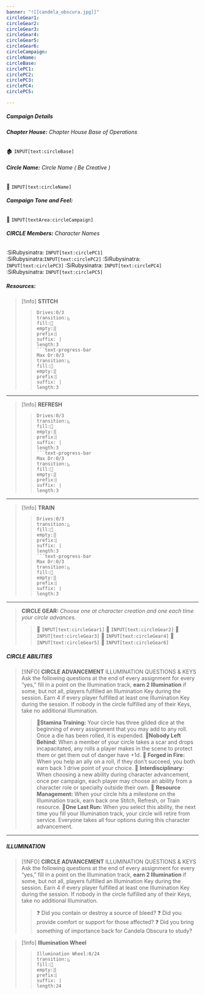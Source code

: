 ```yaml
---
banner: "![[candela_obscura.jpg]]"
circleGear1: 
circleGear2: 
circleGear3: 
circleGear4: 
circleGear5: 
circleGear6: 
circleCampaign: 
circleName: 
circleBase: 
circlePC1:
circlePC2:
circlePC3:
circlePC4:
circlePC5:

---
```

##### **Campaign Details**

###### **Chapter House:** *Chapter House Base of Operations*
🏚 `INPUT[text:circleBase]` 

###### **Circle Name:** *Circle Name ( Be Creative )*
💠 `INPUT[text:circleName]` 

###### **Campaign Tone and Feel:**
💠 `INPUT[textArea:circleCampaign]` 

###### **CIRCLE Members:** *Character Names*
:SiRubysinatra: `INPUT[text:circlePC1]` :SiRubysinatra:`INPUT[text:circlePC2]`  :SiRubysinatra: `INPUT[text:circlePC3]`  :SiRubysinatra: `INPUT[text:circlePC4]`  :SiRubysinatra: `INPUT[text:circlePC5]`  


 ##### **Resources:** 

>[!info] **STITCH**  
> 
>> ```text-progress-bar
>> Drives:0/3
>> transition:⣦
>> fill:📗
>> empty:⣿
>> prefix:⎸
>> suffix:⎹
>> length:3
>> ```text-progress-bar
>>Max Dr:0/3
>> transition:⣦
>> fill:📗
>> empty:⣿
>> prefix:⎸
>> suffix:⎹
>> length:3
>> ```

---------

>[!info] **REFRESH**  
> 
>> ```text-progress-bar
>> Drives:0/3
>> transition:⣦
>> fill:📗
>> empty:⣿
>> prefix:⎸
>> suffix:⎹
>> length:3
>> ```text-progress-bar
>>Max Dr:0/3
>> transition:⣦
>> fill:📗
>> empty:⣿
>> prefix:⎸
>> suffix:⎹
>> length:3
>> ```

---------

>[!info] **TRAIN**  
> 
>> ```text-progress-bar
>> Drives:0/3
>> transition:⣦
>> fill:📗
>> empty:⣿
>> prefix:⎸
>> suffix:⎹
>> length:3
>> ```text-progress-bar
>>Max Dr:0/3
>> transition:⣦
>> fill:📗
>> empty:⣿
>> prefix:⎸
>> suffix:⎹
>> length:3
>> ```

---------

> **CIRCLE GEAR:** *Choose one at character creation and one each time your circle advances.*
>> 🔷 `INPUT[text:circleGear1]` 🔷 `INPUT[text:circleGear2]` 🔷 `INPUT[text:circleGear3]` 
>> 🔷 `INPUT[text:circleGear4]` 🔷 `INPUT[text:circleGear5]` 🔷 `INPUT[text:circleGear6]` 


##### CIRCLE ABILITIES

>[!INFO] **CIRCLE ADVANCEMENT**
> ILLUMINATION QUESTIONS & KEYS
>Ask the following questions at the end of every assignment for every “yes,” fill in a point on the Illumination track, **earn 2 Illumination** if some, but not all, players fulfilled an Illumination Key during the session. Earn 4 if every player fulfilled at least one Illumination Key during the session. If nobody in the circle fulfilled any of their Keys, take no additional Illumination.
>> 🔸**Stamina Training:** Your circle has three gilded dice at the beginning of every assignment that you may add to any roll. Once a die has been rolled, it is expended.
>> 🔸**Nobody Left Behind:** When a member of your circle takes a scar and drops incapacitated, any rolls a player makes in the scene to protect them or get them out of danger have +1d.
>> 🔸 **Forged in Fire:** When you help an ally on a roll, if they don’t succeed, you both earn back 1 drive point of your choice.
>> 🔸 **Interdisciplinary:** When choosing a new ability during character advancement, once per campaign, each player may choose an ability from a character role or specialty outside their own.
>> 🔸 **Resource Management:** When your circle hits a milestone on the Illumination track, earn back one Stitch, Refresh, or Train resource.
>> 🔸**One Last Run:** When you select this ability, the next time you fill your Illumination track, your circle will retire from service. Everyone takes all four options during this character advancement.


---------

##### ILLUMINATION

>[!INFO] **CIRCLE ADVANCEMENT**
> ILLUMINATION QUESTIONS & KEYS
>Ask the following questions at the end of every assignment for every “yes,” fill in a point on the Illumination track, **earn 2 Illumination** if some, but not all, players fulfilled an Illumination Key during the session. Earn 4 if every player fulfilled at least one Illumination Key during the session. If nobody in the circle fulfilled any of their Keys, take no additional Illumination.
>> ❓ Did you contain or destroy a source of bleed?
>> ❓ Did you provide comfort or support for those affected?
>> ❓ Did you bring something of importance back for Candela Obscura to study?


>[!info] **Illumination Wheel**  
> 
>> ```text-progress-bar
>> Illumination Wheel:0/24
>> transition:⣦
>> fill:📗
>> empty:⣿
>> prefix:⎸
>> suffix:⎹
>> length:24





